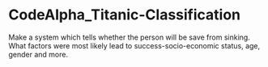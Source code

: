# CodeAlpha_Titanic-Classification

Make a system which tells whether the person will be save from sinking. What factors were most likely lead to success-socio-economic status, age, gender and more.
